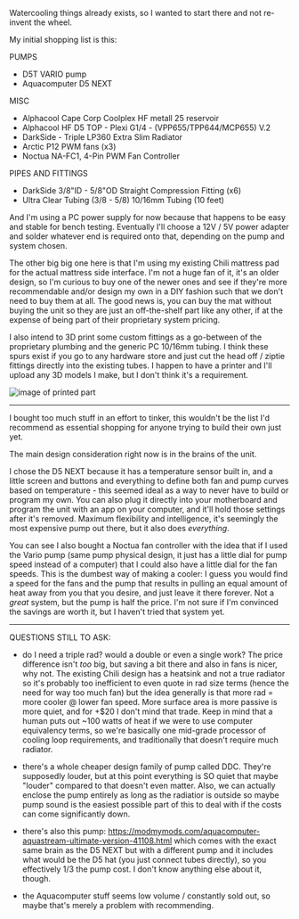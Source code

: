 Watercooling things already exists, so I wanted to start there and not re-invent the wheel.

My initial shopping list is this:


PUMPS

- D5T VARIO pump
- Aquacomputer D5 NEXT

MISC

- Alphacool Cape Corp Coolplex HF metall 25 reservoir
- Alphacool HF D5 TOP - Plexi G1/4 - (VPP655/TPP644/MCP655) V.2
- DarkSide - Triple LP360 Extra Slim Radiator
- Arctic P12 PWM fans (x3)
- Noctua NA-FC1, 4-Pin PWM Fan Controller

PIPES AND FITTINGS

- DarkSide 3/8"ID - 5/8"OD Straight Compression Fitting (x6)
- Ultra Clear Tubing (3/8 - 5/8) 10/16mm Tubing (10 feet)

And I'm using a PC power supply for now because that happens to be easy and stable for bench testing. Eventually I'll choose a 12V / 5V power adapter and solder whatever end is required onto that, depending on the pump and system chosen.

The other big big one here is that I'm using my existing Chili mattress pad for the actual mattress side interface. I'm not a huge fan of it, it's an older design, so I'm curious to buy one of the newer ones and see if they're more recommendable and/or design my own in a DIY fashion such that we don't need to buy them at all. The good news is, you can buy the mat without buying the unit so they are just an off-the-shelf part like any other, if at the expense of being part of their proprietary system pricing.

I also intend to 3D print some custom fittings as a go-between of the proprietary plumbing and the generic PC 10/16mm tubing. I think these spurs exist if you go to any hardware store and just cut the head off / ziptie fittings directly into the existing tubes. I happen to have a printer and I'll upload any 3D models I make, but I don't think it's a requirement.

![image of printed part](https://i.imgur.com/g5KOZfT.png)

* * * * *

I bought too much stuff in an effort to tinker, this wouldn't be the list I'd recommend as essential shopping for anyone trying to build their own just yet.

The main design consideration right now is in the brains of the unit.

I chose the D5 NEXT because it has a temperature sensor built in, and a little screen and buttons and everything to define both fan and pump curves based on temperature - this seemed ideal as a way to never have to build or program my own. You can also plug it directly into your motherboard and program the unit with an app on your computer, and it'll hold those settings after it's removed. Maximum flexibility and intelligence, it's seemingly the most expensive pump out there, but it also does _everything_.

You can see I also bought a Noctua fan controller with the idea that if I used the Vario pump (same pump physical design, it just has a little dial for pump speed instead of a computer) that I could also have a little dial for the fan speeds. This is the dumbest way of making a cooler: I guess you would find a speed for the fans and the pump that results in pulling an equal amount of heat away from you that you desire, and just leave it there forever. Not a _great_ system, but the pump is half the price. I'm not sure if I'm convinced the savings are worth it, but I haven't tried that system yet.

* * * * *

QUESTIONS STILL TO ASK:

- do I need a triple rad? would a double or even a single work? The price difference isn't _too_ big, but saving a bit there and also in fans is nicer, why not. The existing Chili design has a heatsink and not a true radiator so it's probably too inefficient to even quote in rad size terms (hence the need for way too much fan) but the idea generally is that more rad = more cooler @ lower fan speed. More surface area is more passive is more quiet, and for +$20 I don't mind that trade. Keep in mind that a human puts out ~100 watts of heat if we were to use computer equivalency terms, so we're basically one mid-grade processor of cooling loop requirements, and traditionally that doesn't require much radiator.

- there's a whole cheaper design family of pump called DDC. They're supposedly louder, but at this point everything is SO quiet that maybe "louder" compared to that doesn't even matter. Also, we can actually enclose the pump entirely as long as the radiatior is outside so maybe pump sound is the easiest possible part of this to deal with if the costs can come significantly down.

- there's also this pump: https://modmymods.com/aquacomputer-aquastream-ultimate-version-41108.html which comes with the exact same brain as the D5 NEXT but with a different pump and it includes what would be the D5 hat (you just connect tubes directly), so you effectively 1/3 the pump cost. I don't know anything else about it, though. 

- the Aquacomputer stuff seems low volume / constantly sold out, so maybe that's merely a problem with recommending.
